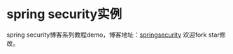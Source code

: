 # spring security实例
spring security博客系列教程demo，博客地址：[springsecurity](https://jsbintask.cn/tags/springsecurity/)
欢迎fork star修改。